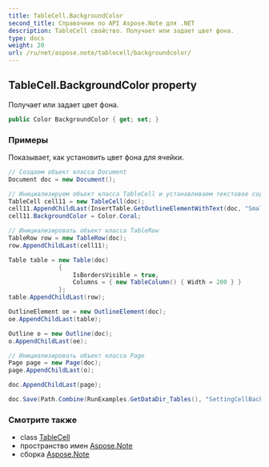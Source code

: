 ```yaml
---
title: TableCell.BackgroundColor
second_title: Справочник по API Aspose.Note для .NET
description: TableCell свойство. Получает или задает цвет фона.
type: docs
weight: 20
url: /ru/net/aspose.note/tablecell/backgroundcolor/
---
```

## TableCell.BackgroundColor property

Получает или задает цвет фона.

```csharp
public Color BackgroundColor { get; set; }
```

### Примеры

Показывает, как установить цвет фона для ячейки.

```csharp
// Создаем объект класса Document
Document doc = new Document();

// Инициализируем объект класса TableCell и устанавливаем текстовое содержимое
TableCell cell11 = new TableCell(doc);
cell11.AppendChildLast(InsertTable.GetOutlineElementWithText(doc, "Small text"));
cell11.BackgroundColor = Color.Coral;

// Инициализировать объект класса TableRow
TableRow row = new TableRow(doc);
row.AppendChildLast(cell11);

Table table = new Table(doc)
              {
                  IsBordersVisible = true,
                  Columns = { new TableColumn() { Width = 200 } }
              };
table.AppendChildLast(row);

OutlineElement oe = new OutlineElement(doc);
oe.AppendChildLast(table);

Outline o = new Outline(doc);
o.AppendChildLast(oe);

// Инициализировать объект класса Page
Page page = new Page(doc);
page.AppendChildLast(o);

doc.AppendChildLast(page);

doc.Save(Path.Combine(RunExamples.GetDataDir_Tables(), "SettingCellBackGroundColor.pdf"));
```

### Смотрите также

* class [TableCell](../)
* пространство имен [Aspose.Note](../../tablecell/)
* сборка [Aspose.Note](../../../)


